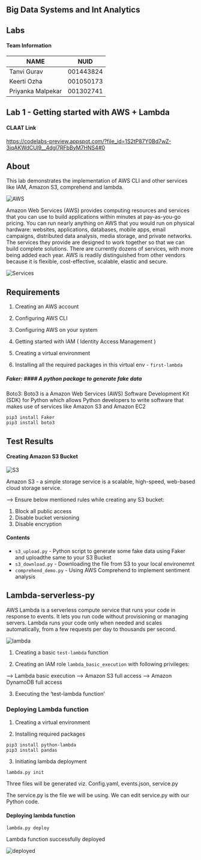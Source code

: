 ## Big Data Systems and Int Analytics

## Labs

#### Team Information

| NAME              |     NUID        |
|------------------ |-----------------|
|   Tanvi Gurav     |   001443824     |
|   Keerti Ozha     |   001050173     |
| Priyanka Malpekar |   001302741     |


## Lab 1 - Getting started with AWS + Lambda

#### CLAAT Link
https://codelabs-preview.appspot.com/?file_id=1S2tP87Y0Bd7wZ-3jqAKWdCUl9__4dgl7RFbByM7HNS4#0

## About

This lab demonstrates the implementation of AWS CLI and other services like IAM, Amazon S3, comprehend and lambda.

![AWS](https://user-images.githubusercontent.com/59594174/109194191-32a5de00-7767-11eb-916e-827815f25b96.png)


Amazon Web Services (AWS) provides computing resources and services that you can use to build applications within minutes at pay-as-you-go pricing. You can run nearly anything on AWS that you would run on physical hardware: websites, applications, databases, mobile apps, email campaigns, distributed data analysis, media storage, and private networks. The services they provide are designed to work together so that we can build complete solutions. There are currently dozens of services, with more being added each year. AWS is readily distinguished from other vendors because it is flexible, cost-effective, scalable, elastic and secure.

![Services](https://user-images.githubusercontent.com/59594174/109194273-405b6380-7767-11eb-9d3b-2205df0addf6.png)


## Requirements

1. Creating an AWS account

2. Configuring AWS CLI

3. Configuring AWS on your system

4. Getting started with IAM ( Identity Access Management )

5. Creating a virtual environment

6. Installing all the required packages in this virtual env - `first-lambda`

##### Faker: ####  A python package to generate fake data

Boto3: Boto3 is a Amazon Web Services (AWS) Software Development Kit (SDK) for Python which allows Python developers to write software that makes use of services like Amazon S3 and Amazon EC2

```
pip3 install Faker
pip3 install boto3
```

## Test Results

#### Creating Amazon S3 Bucket

![S3](https://user-images.githubusercontent.com/59594174/109194316-494c3500-7767-11eb-81d0-f89879293d2b.png)


Amazon S3 - a simple storage service is a scalable, high-speed, web-based cloud storage service. 


--> Ensure below mentioned rules while creating any S3 bucket:
1. Block all public access
2. Disable bucket versioning
3. Disable encryption


#### Contents

- `s3_upload.py` - Python script to generate some fake data using Faker and uploadthe same to your S3 Bucket 
- `s3_download.py` - Downloading the file from S3 to your local environemnt 
- `comprehend_demo.py` - Using AWS Comprehend to implement sentiment analysis


## Lambda-serverless-py

AWS Lambda is a serverless compute service that runs your code in response to events. It lets you run code without provisioning or managing servers. Lambda runs your code only when needed and scales automatically, from a few requests per day to thousands per second. 


![lambda](https://user-images.githubusercontent.com/59594174/109194337-4fdaac80-7767-11eb-8598-060c8dd09af3.png)


1. Creating a basic `test-lambda` function

2. Creating an IAM role `lambda_basic_execution` with following privileges:

--> Lambda basic execution
--> Amazon S3 full access
--> Amazon DynamoDB full access

3. Executing the ‘test-lambda function’

### Deploying Lambda function

1. Creating a virtual environment

2. Installing required packages

```
pip3 install python-lambda
pip3 install pandas

```

3. Initiating lambda deployment

`lambda.py init`

Three files will be generated viz. Config.yaml, events.json, service.py

The service.py is the file we will be using. We can edit service.py with our Python code.

#### Deploying lambda function

`lambda.py deploy`

Lambda function successfully deployed


![deployed](https://user-images.githubusercontent.com/59594174/109194379-58cb7e00-7767-11eb-9c64-7f3adf9f79d7.png)





